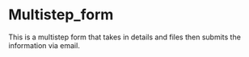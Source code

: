 # Multistep_form
This is  a multistep form that takes in details and files then submits the information via email.

